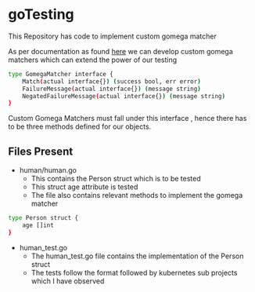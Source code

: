 # goTesting

This Repository has code to implement custom gomega matcher

As per documentation as found [here](https://onsi.github.io/gomega/#adding-your-own-matchers) we can develop custom gomega matchers which can extend the power of our testing

```sh
type GomegaMatcher interface {
    Match(actual interface{}) (success bool, err error)
    FailureMessage(actual interface{}) (message string)
    NegatedFailureMessage(actual interface{}) (message string)
}

```

Custom Gomega Matchers must fall under this interface , hence there has to be
three methods defined for our objects.

## Files Present

* human/human.go
    - This contains the Person struct which is to be tested
    - This struct age attribute is tested
    - The file also contains relevant methods to implement the gomega matcher

```sh
type Person struct {
	age []int
}

```

* human_test.go
    - The human_test.go file contains the implementation of the Person struct
    - The tests follow the format followed by kubernetes sub projects which I have observed
